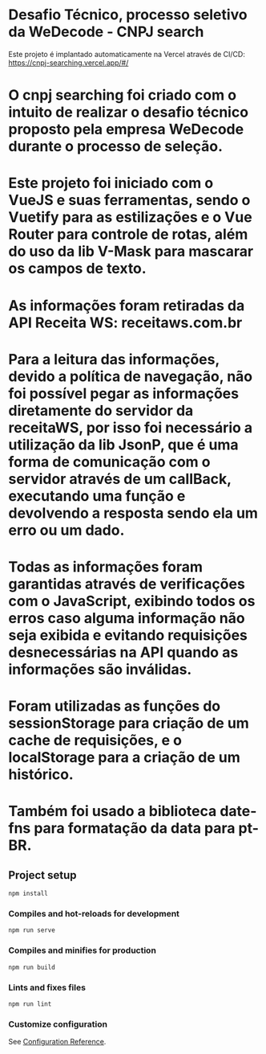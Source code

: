 # Desafio Técnico, processo seletivo da WeDecode - CNPJ search 
Este projeto é implantado automaticamente na Vercel através de CI/CD: https://cnpj-searching.vercel.app/#/

# O cnpj searching foi criado com o intuito de realizar o desafio técnico proposto pela empresa WeDecode durante o processo de seleção.
# Este projeto foi iniciado com o VueJS e suas ferramentas, sendo o Vuetify para as estilizações e o Vue Router para controle de rotas, além do uso da lib V-Mask para mascarar os campos de texto.
# As informações foram retiradas da API Receita WS: receitaws.com.br
# Para a leitura das informações, devido a política de navegação, não foi possível pegar as informações diretamente do servidor da receitaWS, por isso foi necessário a utilização da lib JsonP, que é uma forma de comunicação com o servidor através de um callBack, executando uma função e devolvendo a resposta sendo ela um erro ou um dado.
# Todas as informações foram garantidas através de verificações com o JavaScript, exibindo todos os erros caso alguma informação não seja exibida e evitando requisições desnecessárias na API quando as informações são inválidas.
# Foram utilizadas as funções do sessionStorage para criação de um cache de requisições, e o localStorage para a criação de um histórico.
# Também foi usado a biblioteca date-fns para formatação da data para pt-BR.

## Project setup
```
npm install
```

### Compiles and hot-reloads for development
```
npm run serve
```

### Compiles and minifies for production
```
npm run build
```

### Lints and fixes files
```
npm run lint
```

### Customize configuration
See [Configuration Reference](https://cli.vuejs.org/config/).

